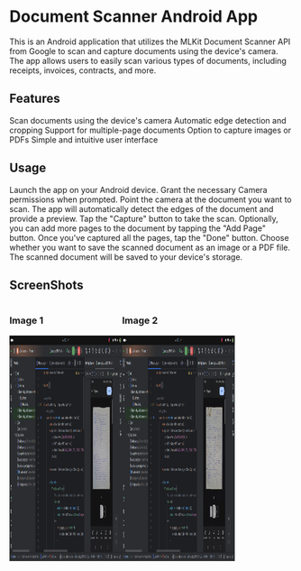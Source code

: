 # Document Scanner Android App
This is an Android application that utilizes the MLKit Document Scanner API from Google to scan and capture documents using the device's camera. The app allows users to easily scan various types of documents, including receipts, invoices, contracts, and more.

## Features
Scan documents using the device's camera
Automatic edge detection and cropping
Support for multiple-page documents
Option to capture images or PDFs
Simple and intuitive user interface

## Usage
Launch the app on your Android device.
Grant the necessary Camera permissions when prompted.
Point the camera at the document you want to scan.
The app will automatically detect the edges of the document and provide a preview.
Tap the "Capture" button to take the scan.
Optionally, you can add more pages to the document by tapping the "Add Page" button.
Once you've captured all the pages, tap the "Done" button.
Choose whether you want to save the scanned document as an image or a PDF file.
The scanned document will be saved to your device's storage.

## ScreenShots
<div style="display: flex; flex-direction: row;">
    <div>
        <h3>Image 1</h3>
        <img src="photos/picture1.png" width="200" height="400" alt="Home Screen"/>
    </div>
    <div>
        <h3>Image 2</h3>
        <img src="photos/picture2.png" width="200" height="400" alt="Search Screen"/>
    </div>

</div>
